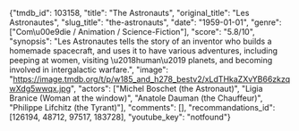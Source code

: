 {"tmdb_id": 103158, "title": "The Astronauts", "original_title": "Les Astronautes", "slug_title": "the-astronauts", "date": "1959-01-01", "genre": ["Com\u00e9die / Animation / Science-Fiction"], "score": "5.8/10", "synopsis": "Les Astronautes tells the story of an inventor who builds a homemade spacecraft, and uses it to have various adventures, including peeping at women, visiting \u2018human\u2019 planets, and becoming involved in intergalactic warfare.", "image": "https://image.tmdb.org/t/p/w185_and_h278_bestv2/xLdTHkaZXvYB66zkzqwXdg5wwqx.jpg", "actors": ["Michel Boschet (the Astronaut)", "Ligia Branice (Woman at the window)", "Anatole Dauman (the Chauffeur)", "Philippe Lifchitz (the Tyrant)"], "comments": [], "recommandations_id": [126194, 48712, 97517, 183728], "youtube_key": "notfound"}